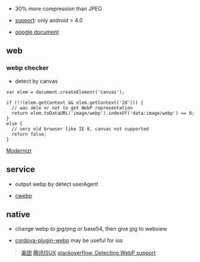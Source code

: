 * 30% more compression than JPEG

* [support](http://caniuse.com/#search=webp): only android > 4.0

* [google document](https://developers.google.com/speed/webp/faq?hl=zh-cn)

## web

### webp checker

* detect by canvas

```
var elem = document.createElement('canvas');

if (!!(elem.getContext && elem.getContext('2d'))) {
  // was able or not to get WebP representation
  return elem.toDataURL('image/webp').indexOf('data:image/webp') == 0;
}
else {
  // very old browser like IE 8, canvas not supported
  return false;
}

```

[Modernizr](https://modernizr.com/download?webp-setclasses)

## service
* output webp by detect userAgent

* [cwebp](https://developers.google.com/speed/webp/docs/cwebp)

## native
* change webp to jpg/png or base54, then give jpg to webview

* [cordova-plugin-webp](https://github.com/dpogue/cordova-plugin-webp) may be useful for ios

> [美团](http://zmx.im/blog?bname=webp)
> [腾讯ISUX](https://isux.tencent.com/introduction-of-webp.html)
> [stackoverflow, Detecting WebP support](http://stackoverflow.com/questions/5573096/detecting-webp-support)
